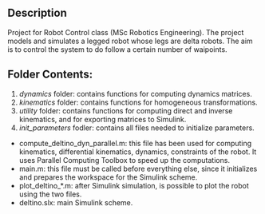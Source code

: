 ## Description
Project for Robot Control class (MSc Robotics Engineering). The project models and simulates a legged robot whose legs are delta robots. The aim is to control the system to do follow a certain number of waipoints. 

## Folder Contents:
1. *dynamics* folder: contains functions for computing dynamics matrices.
2. *kinematics* folder: contains functions for homogeneous transformations. 
3. *utility* folder: contains functions for computing direct and inverse kinematics, and for 
                     exporting matrices to Simulink.
4. *init_parameters* fodler: contains all files needed to initialize parameters. 

- compute_deltino_dyn_parallel.m: this file has been used for computing kinematics, differential 
kinematics, dynamics, constraints of the robot. It uses Parallel Computing Toolbox to speed up the computations. 
- main.m: this file must be called before everything else, since it initializes and prepares the workspace for the Simulink scheme. 
- plot_deltino_*.m: after Simulink simulation, is possible to plot the robot using the two files.  
- deltino.slx: main Simulink scheme. 
